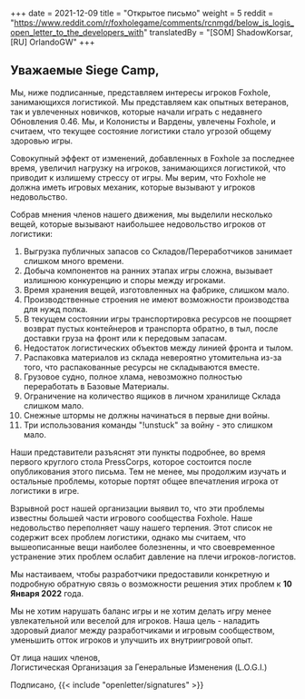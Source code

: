 +++
date = 2021-12-09
title = "Открытое письмо"
weight = 5
reddit = "https://www.reddit.com/r/foxholegame/comments/rcnmgd/below_is_logis_open_letter_to_the_developers_with"
translatedBy = "[SOM] ShadowKorsar, [RU] OrlandoGW"
+++
## Уважаемые Siege Camp,

Мы, ниже подписанные, представляем интересы игроков Foxhole, занимающихся логистикой. Мы представляем как опытных ветеранов, так и увлеченных новичков, которые начали играть с недавнего Обновления 0.46. Мы, и Колонисты и Вардены, увлечены Foxhole, и считаем, что текущее состояние логистики стало угрозой общему здоровью игры.

Совокупный эффект от изменений, добавленных в Foxhole за последнее время, увеличил нагрузку на игроков, занимающихся логистикой, что приводит к излишему стрессу от игры. Мы верим, что Foxhole не должна иметь игровых механик, которые вызывают у игроков недовольство.

Собрав мнения членов нашего движения, мы выделили несколько вещей, которые вызывают наибольшее недовольство игроков от логистики:

1. Выгрузка публичных запасов со Складов/Переработчиков занимает слишком много времени.
2. Добыча компонентов на ранних этапах игры сложна, вызывает излишнюю конкуренцию и споры между игроками.
3. Время хранения вещей, изготовленных на фабрике, слишком мало.
4. Производственные строения не имеют возможности производства для нужд полка.
5. В текущем состоянии игры транспортировка ресурсов не поощряет возврат пустых контейнеров и транспорта обратно, в тыл, после доставки груза на фронт или к передовым запасам.
6. Недостаток логистических объектов между линией фронта и тылом.
7. Распаковка материалов из склада невероятно утомительна из-за того, что распакованные ресурсы не складываются вместе.
8. Грузовое судно, полное хлама, невозможно полностью переработать в Базовые Материалы.
9. Ограничение на количество ящиков в личном хранилище Склада слишком мало.
10. Снежные штормы не должны начинаться в первые дни войны.
11. Три использования команды "!unstuck" за войну - это слишком мало.

Наши представители разъяснят эти пункты подробнее, во время первого круглого стола PressCorps, которое состоится после опубликования этого письма. Тем не менее, мы продолжим изучать и остальные проблемы, которые портят общее впечатления игрока от логистики в игре.

Взрывной рост нашей организации выявил то, что эти проблемы известны большей части игрового сообщества Foxhole. Наше недовольство переполняет чашу нашего терпения. Этот список не содержит всех проблем логистики, однако мы считаем, что вышеописанные вещи наиболее болезненны, и что своевременное устранение этих проблем ослабит давление на плечи игроков-логистов.

Мы настаиваем, чтобы разработчики предоставили конкретную и подробную обратную связь о возможности решения этих проблем к **10 Января 2022** года.

Мы не хотим нарушать баланс игры и не хотим делать игру менее увлекательной или веселой для игроков. Наша цель - наладить здоровый диалог между разработчиками и игровым сообществом, уменьшить отток игроков и улучшить их внутриигровой опыт.

От лица наших членов,<br>Логистическая Организация за Генеральные Изменения (L.O.G.I.)

Подписано, {{< include "openletter/signatures" >}}
